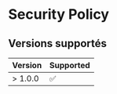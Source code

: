 # Security Policy

## Versions supportés

| Version | Supported          |
| ------- | ------------------ |
| > 1.0.0 | :white_check_mark: |
